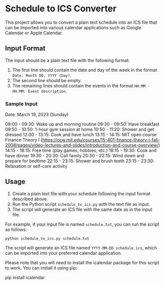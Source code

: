 # Schedule to ICS Converter

This project allows you to convert a plain text schedule into an ICS file that can be imported into various calendar applications such as Google Calendar or Apple Calendar.

## Input Format

The input should be a plain text file with the following format:

1. The first line should contain the date and day of the week in the format `Date: Month DD, YYYY (Day)`.
2. The second line should be empty.
3. The remaining lines should contain the events in the format `HH:MM - HH:MM: Event description`.

### Sample Input

Date: March 19, 2023 (Sunday)

09:00 - 09:30: Wake up and morning routine
09:30 - 09:50: Have breakfast
09:50 - 10:50: 1-hour gym session at home
10:50 - 11:20: Shower and get dressed
12:00 - 13:15: Cook and have lunch
13:15 - 14:15: MIT open course Finance Theory I (https://ocw.mit.edu/courses/15-401-finance-theory-i-fall-2008/pages/video-lectures-and-slides/introduction-and-course-overview/)
14:15 - 18:15: Free time (play games, hobbies, etc.)
18:15 - 19:30: Cook and have dinner
19:30 - 20:30: Call family
20:30 - 22:15: Wind down and prepare for bedtime
22:15 - 23:15: Shower and brush teeth
23:15 - 23:30: Relaxation or self-care activity

## Usage

1. Create a plain text file with your schedule following the input format described above.
2. Run the Python script `schedule_to_ics.py` with the text file as input.
3. The script will generate an ICS file with the same date as in the input file.

For example, if your input file is named `schedule.txt`, you can run the script as follows:

`python schedule_to_ics.py schedule.txt`

The script will generate an ICS file named `YYYY-MM-DD_schedule.ics`, which can be imported into your preferred calendar application.


Please note that you will need to install the icalendar package for this script to work. You can install it using pip:

pip install icalendar